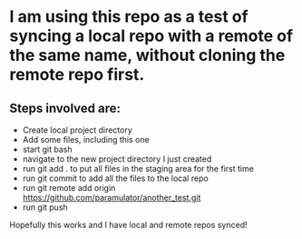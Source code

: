 # I am using this repo as a test of syncing a local repo with a remote of the same name, without cloning the remote repo first.
## Steps involved are:
* Create local project directory
* Add some files, including this one
* start git bash
* navigate to the new project directory I just created
* run git add . to put all files in the staging area for the first time
* run git commit to add all the files to the local repo
* run git remote add origin https://github.com/paramulator/another_test.git
* run git push

Hopefully this works and I have local and remote repos synced!
